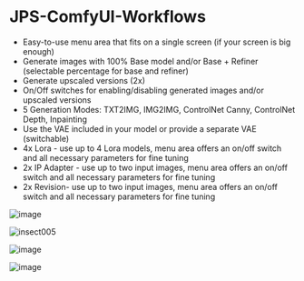 # JPS-ComfyUI-Workflows

* Easy-to-use menu area that fits on a single screen (if your screen is big enough)
* Generate images with 100% Base model and/or Base + Refiner (selectable percentage for base and refiner)
* Generate upscaled versions (2x)
* On/Off switches for enabling/disabling generated images and/or upscaled versions
* 5 Generation Modes: TXT2IMG, IMG2IMG, ControlNet Canny, ControlNet Depth, Inpainting
* Use the VAE included in your model or provide a separate VAE (switchable)
* 4x Lora - use up to 4 Lora models,  menu area offers an on/off switch and all necessary parameters for fine tuning
* 2x IP Adapter - use up to two input images, menu area offers an on/off switch and all necessary parameters for fine tuning
* 2x Revision- use up to two input images, menu area offers an on/off switch and all necessary parameters for fine tuning


![image](https://github.com/JPS-GER/JPS-ComfyUI-Workflows/assets/142158778/561e930c-152a-41af-9610-8d7f187169fa)

![insect005](https://github.com/JPS-GER/JPS-ComfyUI-Workflows/assets/142158778/8c7396f7-93cc-46a5-9c19-e9e010fb000a)

![image](https://github.com/JPS-GER/JPS-ComfyUI-Workflows/assets/142158778/44a97e20-b96f-4a2f-9fa0-70848314565f)

![image](https://github.com/JPS-GER/JPS-ComfyUI-Workflows/assets/142158778/182ae1ba-5948-4530-b425-4e6198f4b7bf)





